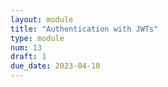 ```yaml
---
layout: module
title: "Authentication with JWTs"
type: module
num: 13
draft: 1
due_date: 2023-04-10
---
```

